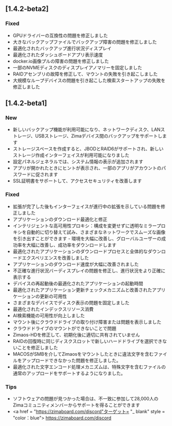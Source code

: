 ## [1.4.2-beta2]
### Fixed
- GPUドライバーの互換性の問題を修正しました
- 大きなバックアップファイルでバックアップ障害の問題を修正しました
- 最適化されたバックアップ進行状況ディスプレイ
- 最適化されたダッシュボードアプリ表示速度
- docker.io画像プルの障害の問題を修正しました
- 一部のNVMEディスクのディスプレイアノマリーを固定しました
- RAIDアセンブリの故障を修正して、マウントの失敗を引き起こしました
- 大規模なループデバイスの問題を引き起こした検索スタートアップの失敗を修正しました

## [1.4.2-beta1]
### New
- 新しいバックアップ機能が利用可能になり、ネットワークディスク、LANストレージ、USBストレージ、Zimaデバイス間のバックアップをサポートします
- ストレージスペースを作成すると、JBODとRAID6がサポートされ、新しいストレージ作成インターフェイスが利用可能になりました
- 設定パネルジェネラルでは、システム情報の表示が追加されます
- アプリが開かれたときにヒントが表示され、一部のアプリがアカウントのパスワードに促されます
- SSL証明書をサポートして、アクセスセキュリティを改善します
### Fixed
- 拡張が完了した後もインターフェイスが進行中の拡張を示している問題を修正しました
- アプリケーションのダウンロード最適化と修正
- インテリジェントな高可用性プロキシ：構成を変更せずに透明なミラープロキシを自動的に切り替えて試み、さまざまなネットワークでスムーズな画像を引き出すことができます - 環境を大幅に改善し、グローバルユーザーの成功率を大幅に改善し、成功率をダウンロードします
- 最適化されたアプリケーションのダウンロードプロセスと全体的なダウンロードエクスペリエンスを改善しました
- アプリケーションのダウンロード速度が大幅に改善されました
- 不正確な進行状況バーディスプレイの問題を修正し、進行状況をより正確に表示する
- デバイスの再起動後の最適化されたアプリケーションの起動時間
- 最適化されたアプリケーション更新チェックメカニズムと改善されたアプリケーションの更新の可用性
- さまざまなデバイスでディスク表示の問題を固定しました
- 最適化されたインデックスリソース消費
- AI検索機能の可用性が向上しました
- マウント後にクラウドドライブの取り付け障害または問題を表示しました
- クラウドドライブのマウントができないことで問題
- Zimaos-HDを修正して、初期化後に適切に共有されていません
- RAIDの回復時に同じディスクスロットで新しいハードドライブを選択できないことを修正しました
- MACOSがSMBを介してZimaosをマウントしたときに違法文字を含むファイルをアップロードできなかった問題を修正しました。
- 最適化された文字エンコード処理メカニズムは、特殊文字を含むファイルの通常のアップロードをサポートするようになりました。
### Tips
- ソフトウェアの問題が見つかった場合は、不一致に参加して28,000人のZimaコミュニティメンバーからサポートを得ることができます
- <a href = "https://zimaboard.com/discord"ターゲット= "_ blank" style = "color：blue"> https://zimaboard.com/discord </a>
